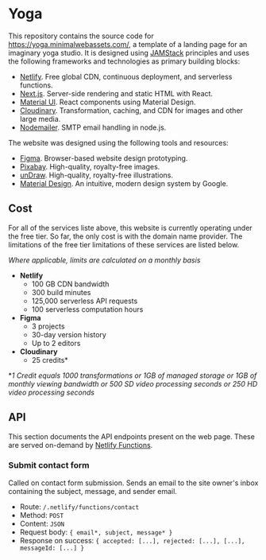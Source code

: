 # Yoga

This repository contains the source code for https://yoga.minimalwebassets.com/, a template of a landing page for an imaginary yoga studio. It is designed using [JAMStack](https://jamstack.org) principles and uses the following frameworks and technologies as primary building blocks:

* [Netlify](https://netlify.com). Free global CDN, continuous deployment, and serverless functions.
* [Next.js](https://nextjs.org). Server-side rendering and static HTML with React.
* [Material UI](https://material-ui.com). React components using Material Design.
* [Cloudinary](https://cloudinary.com). Transformation, caching, and CDN for images and other large media.
* [Nodemailer](https://nodemailer.com). SMTP email handling in node.js.

The website was designed using the following tools and resources:

* [Figma](https://figma.com). Browser-based website design prototyping.
* [Pixabay](https://pixabay.com). High-quality, royalty-free images.
* [unDraw](https://undraw.co). High-quality, royalty-free illustrations.
* [Material Design](https://material.io). An intuitive, modern design system by Google.

## Cost

For all of the services liste above, this website is currently operating under the free tier. So far, the only cost is with the domain name provider. The limitations of the free tier limitations of these services are listed below.

*Where applicable, limits are calculated on a monthly basis*

* **Netlify**
  * 100 GB CDN bandwidth
  * 300 build minutes
  * 125,000 serverless API requests
  * 100 serverless computation hours
* **Figma**
  * 3 projects
  * 30-day version history
  * Up to 2 editors
* **Cloudinary**
  * 25 credits*
  
**1 Credit equals 1000 transformations or 1GB of managed storage or 1GB of monthly viewing bandwidth or 500 SD video processing seconds or 250 HD video processing seconds*

## API

This section documents the API endpoints present on the web page. These are served on-demand by [Netlify Functions](https://www.netlify.com/products/functions/).

### Submit contact form

Called on contact form submission. Sends an email to the site owner's inbox containing the subject, message, and sender email.

* Route: `/.netlify/functions/contact`
* Method: `POST`
* Content: `JSON`
* Request body: `{ email*, subject, message* }`
* Response on success: `{ accepted: [...], rejected: [...], [...], messageId: [...] }`

